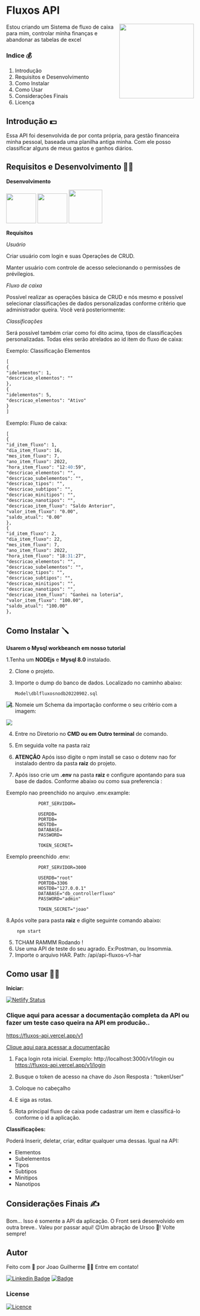 # Fluxos API

<img align='right' src='./assets/logo.svg' width=200px >

Estou criando um Sistema de fluxo de caixa para mim, controlar minha finanças e abandonar as tabelas de excel

### Indice 💰

1. Introdução
2. Requisitos e Desenvolvimento
3. Como Instalar
4. Como Usar
5. Considerações Finais
6. Licença

## Introdução 💵

Essa API foi desenvolvida de por conta própria, para gestão financeira minha pessoal, baseada uma planilha antiga minha.
Com ele posso classificar alguns de meus gastos e ganhos diários.

## Requisitos e Desenvolvimento 🤳🔧

**Desenvolvimento**

<img width=80 src="https://cdn.jsdelivr.net/gh/devicons/devicon/icons/mysql/mysql-original-wordmark.svg" />

<img  width=80 src="https://cdn.jsdelivr.net/gh/devicons/devicon/icons/express/express-original-wordmark.svg" />

<img width=90 src="https://cdn.jsdelivr.net/gh/devicons/devicon/icons/nodejs/nodejs-original-wordmark.svg" />

**Requisitos**

_Usuário_

Criar usuário com login e suas Operações de CRUD.

Manter usuário com controle de acesso selecionando o permissões de prévilegios.

_Fluxo de caixa_

Possível realizar as operações básica de CRUD e nós mesmo e possível selecionar classificações de dados personalizadas conforme critério que administrador queira. Você verá posteriormente:

_Classificações_

Será possível também criar como foi dito acima, tipos de classificações personalizadas. Todas eles serão atrelados ao id item do fluxo de caixa:

Exemplo: Classificação Elementos

```markdown
[
{
"idelementos": 1,
"descricao_elementos": ""
},
{
"idelementos": 5,
"descricao_elementos": "Ativo"
}
]
```

Exemplo: Fluxo de caixa:

```markdown
[
{
"id_item_fluxo": 1,
"dia_item_fluxo": 16,
"mes_item_fluxo": 7,
"ano_item_fluxo": 2022,
"hora_item_fluxo": "12:40:59",
"descricao_elementos": "",
"descricao_subelementos": "",
"descricao_tipos": "",
"descricao_subtipos": "",
"descricao_minitipos": "",
"descricao_nanotipos": "",
"descricao_item_fluxo": "Saldo Anterior",
"valor_item_fluxo": "0.00",
"saldo_atual": "0.00"
},
{
"id_item_fluxo": 2,
"dia_item_fluxo": 22,
"mes_item_fluxo": 7,
"ano_item_fluxo": 2022,
"hora_item_fluxo": "18:31:27",
"descricao_elementos": "",
"descricao_subelementos": "",
"descricao_tipos": "",
"descricao_subtipos": "",
"descricao_minitipos": "",
"descricao_nanotipos": "",
"descricao_item_fluxo": "Ganhei na loteria",
"valor_item_fluxo": "100.00",
"saldo_atual": "100.00"
},
```

## Como Instalar 🪛

**Usarem o Mysql workbeanch em nosso tutorial**

1.Tenha um **NODEjs** e **Mysql 8.0** instalado.

2.  Clone o projeto.

3.  Importe o dump do banco de dados. Localizado no caminho abaixo:

        Model\dblfluxosnodb20220902.sql

<img  align='left' src="./assets/dbimport.png">

4. Nomeie um Schema da importação conforme o seu critério com a imagem:

<img  align=center src="./assets/dbconfigs.png">

4. Entre no Diretorio no **CMD ou em Outro terminal** de comando.

5. Em seguida volte na pasta raiz

6. **ATENÇÃO** Após isso digite o npm install se caso o dotenv nao for instalado dentro da pasta **raiz** do projeto.

7. Após isso crie um **.env** na pasta **raiz** e configure apontando para sua base de dados. Conforme abaixo ou como sua preferencia :

Exemplo nao preenchido no arquivo .env.example:

                PORT_SERVIDOR=

                USERDB=
                PORTDB=
                HOSTDB=
                DATABASE=
                PASSWORD=

                TOKEN_SECRET=

Exemplo preenchido .env:

                PORT_SERVIDOR=3000

                USERDB="root"
                PORTDB=3306
                HOSTDB="127.0.0.1"
                DATABASE="db_controllerfluxo"
                PASSWORD="admin"

                TOKEN_SECRET="joao"

8.Após volte para pasta **raiz** e digite seguinte comando abaixo:

        npm start

5. TCHAM RAMMM Rodando !
6. Use uma API de teste do seu agrado. Ex:Postman, ou Insommia.
7. Importe o arquivo HAR. Path: /api/api-fluxos-v1-har

## Como usar 👨‍💻

**Iniciar:**

[![Netlify Status](https://api.netlify.com/api/v1/badges/7619042e-b906-46f1-8b36-9c3de26725ce/deploy-status)](https://app.netlify.com/sites/docs-fluxosapi/deploys)

### Clique aqui para acessar a documentação completa da API ou fazer um teste caso queira na API em producão..

https://fluxos-api.vercel.app/v1

<a href='https://docs-fluxosapi.netlify.app' >Clique aqui para acessar a documentacão</a>

1. Faça login rota inicial. Exemplo: http://localhost:3000/v1/login ou https://fluxos-api.vercel.app/v1/login

2. Busque o token de acesso na chave do Json Resposta : “tokenUser”
3. Coloque no cabeçalho
4. E siga as rotas.
5. Rota principal fluxo de caixa pode cadastrar um item e classificá-lo conforme o id a aplicação.

**Classificações:**

Poderá Inserir, deletar, criar, editar qualquer uma dessas. Igual na API:

- Elementos
- Subelementos
- Tipos
- Subtipos
- Minitipos
- Nanotipos

## Considerações Finais ✍️

Bom... Isso é somente a API da aplicação. O Front será desenvolvido em outra breve..
Valeu por passar aqui! 😉Um abração de Ursoo 🐻! Volte sempre!

## Autor

Feito com 🤭 por Joao Guilherme 👋🏽 Entre em contato!

[![Linkedin Badge](https://img.shields.io/badge/-Joao-blue?style=flat-square&logo=Linkedin&logoColor=white&link=https://www.linkedin.com/in/jaoo/)](https://www.linkedin.com/in/joaog123/)
[![Badge](https://img.shields.io/badge/-joaoguilherme94@live.com-c80?style=flat-square&logo=Microsoft&logoColor=white&link=mailto:joaoguilherme94@live.com)](mailto:joaoguilherme94@live.com)

### **License**

[![Licence](https://img.shields.io/github/license/Ileriayo/markdown-badges?style=for-the-badge)](./LICENSE)
